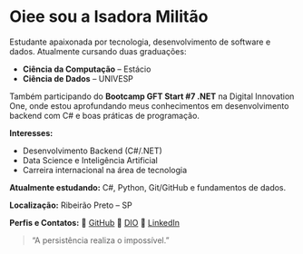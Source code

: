 # Oiee sou a Isadora Militão

Estudante apaixonada por tecnologia, desenvolvimento de software e dados. Atualmente cursando duas graduações:

- **Ciência da Computação** – Estácio
- **Ciência de Dados** – UNIVESP

Também participando do **Bootcamp GFT Start #7 .NET** na Digital Innovation One, onde estou aprofundando meus conhecimentos em desenvolvimento backend com C# e boas práticas de programação.

**Interesses:**
- Desenvolvimento Backend (C#/.NET)
- Data Science e Inteligência Artificial
- Carreira internacional na área de tecnologia

**Atualmente estudando:**
C#, Python, Git/GitHub e fundamentos de dados.

**Localização:**
Ribeirão Preto – SP

**Perfis e Contatos:**
🔗 [GitHub](https://github.com/isadora-cmn)
🔗 [DIO](https://www.dio.me/users/isadoramilitao2708)
🔗 [LinkedIn](https://www.linkedin.com/in/isadora-milit%C3%A3o-neves-61b85a346/)

> “A persistência realiza o impossível.”
